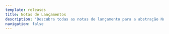 ```yaml
---
template: releases
title: Notas de Lançamentos
description: "Descubra todas as notas de lançamento para a abstração Nuxt"
navigation: false
---
```


